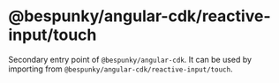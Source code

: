 # @bespunky/angular-cdk/reactive-input/touch

Secondary entry point of `@bespunky/angular-cdk`. It can be used by importing from `@bespunky/angular-cdk/reactive-input/touch`.
